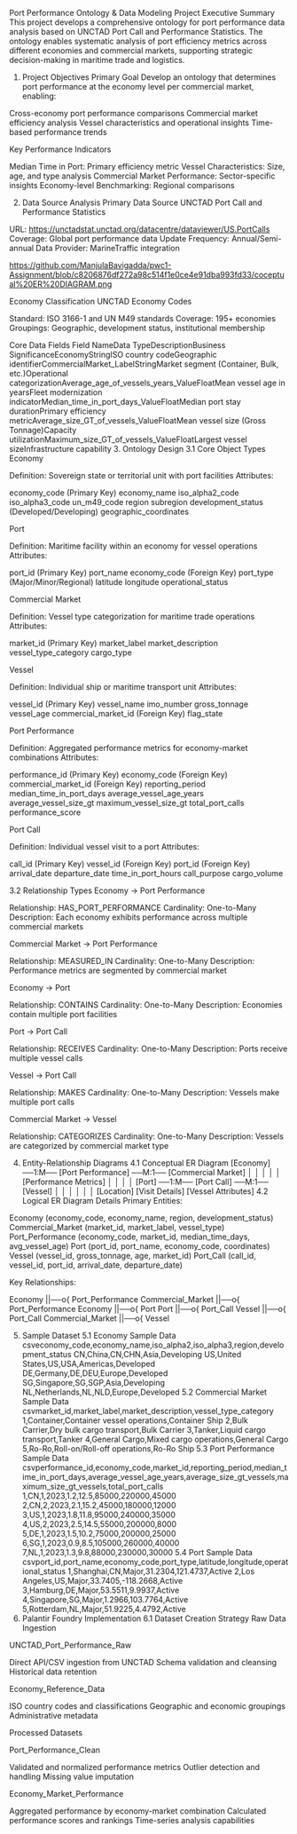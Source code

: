 Port Performance Ontology & Data Modeling Project
Executive Summary
This project develops a comprehensive ontology for port performance data analysis based on UNCTAD Port Call and Performance Statistics. The ontology enables systematic analysis of port efficiency metrics across different economies and commercial markets, supporting strategic decision-making in maritime trade and logistics.
1. Project Objectives
Primary Goal
Develop an ontology that determines port performance at the economy level per commercial market, enabling:

Cross-economy port performance comparisons
Commercial market efficiency analysis
Vessel characteristics and operational insights
Time-based performance trends

Key Performance Indicators

Median Time in Port: Primary efficiency metric
Vessel Characteristics: Size, age, and type analysis
Commercial Market Performance: Sector-specific insights
Economy-level Benchmarking: Regional comparisons

2. Data Source Analysis
Primary Data Source
UNCTAD Port Call and Performance Statistics

URL: https://unctadstat.unctad.org/datacentre/dataviewer/US.PortCalls
Coverage: Global port performance data
Update Frequency: Annual/Semi-annual
Data Provider: MarineTraffic integration

https://github.com/ManjulaBavigadda/pwc1-Assignment/blob/c8206876df272a98c514f1e0ce4e91dba993fd33/coceptual%20ER%20DIAGRAM.png

Economy Classification
UNCTAD Economy Codes

Standard: ISO 3166-1 and UN M49 standards
Coverage: 195+ economies
Groupings: Geographic, development status, institutional membership

Core Data Fields
Field NameData TypeDescriptionBusiness SignificanceEconomyStringISO country codeGeographic identifierCommercialMarket_LabelStringMarket segment (Container, Bulk, etc.)Operational categorizationAverage_age_of_vessels_years_ValueFloatMean vessel age in yearsFleet modernization indicatorMedian_time_in_port_days_ValueFloatMedian port stay durationPrimary efficiency metricAverage_size_GT_of_vessels_ValueFloatMean vessel size (Gross Tonnage)Capacity utilizationMaximum_size_GT_of_vessels_ValueFloatLargest vessel sizeInfrastructure capability
3. Ontology Design
3.1 Core Object Types
Economy

Definition: Sovereign state or territorial unit with port facilities
Attributes:

economy_code (Primary Key)
economy_name
iso_alpha2_code
iso_alpha3_code
un_m49_code
region
subregion
development_status (Developed/Developing)
geographic_coordinates



Port

Definition: Maritime facility within an economy for vessel operations
Attributes:

port_id (Primary Key)
port_name
economy_code (Foreign Key)
port_type (Major/Minor/Regional)
latitude
longitude
operational_status



Commercial Market

Definition: Vessel type categorization for maritime trade operations
Attributes:

market_id (Primary Key)
market_label
market_description
vessel_type_category
cargo_type



Vessel

Definition: Individual ship or maritime transport unit
Attributes:

vessel_id (Primary Key)
vessel_name
imo_number
gross_tonnage
vessel_age
commercial_market_id (Foreign Key)
flag_state



Port Performance

Definition: Aggregated performance metrics for economy-market combinations
Attributes:

performance_id (Primary Key)
economy_code (Foreign Key)
commercial_market_id (Foreign Key)
reporting_period
median_time_in_port_days
average_vessel_age_years
average_vessel_size_gt
maximum_vessel_size_gt
total_port_calls
performance_score



Port Call

Definition: Individual vessel visit to a port
Attributes:

call_id (Primary Key)
vessel_id (Foreign Key)
port_id (Foreign Key)
arrival_date
departure_date
time_in_port_hours
call_purpose
cargo_volume



3.2 Relationship Types
Economy → Port Performance

Relationship: HAS_PORT_PERFORMANCE
Cardinality: One-to-Many
Description: Each economy exhibits performance across multiple commercial markets

Commercial Market → Port Performance

Relationship: MEASURED_IN
Cardinality: One-to-Many
Description: Performance metrics are segmented by commercial market

Economy → Port

Relationship: CONTAINS
Cardinality: One-to-Many
Description: Economies contain multiple port facilities

Port → Port Call

Relationship: RECEIVES
Cardinality: One-to-Many
Description: Ports receive multiple vessel calls

Vessel → Port Call

Relationship: MAKES
Cardinality: One-to-Many
Description: Vessels make multiple port calls

Commercial Market → Vessel

Relationship: CATEGORIZES
Cardinality: One-to-Many
Description: Vessels are categorized by commercial market type

4. Entity-Relationship Diagrams
4.1 Conceptual ER Diagram
[Economy] ──1:M── [Port Performance] ──M:1── [Commercial Market]
    │                     │
    │                     │
    │              [Performance Metrics]
    │                     │
    │                     │
[Port] ──1:M── [Port Call] ──M:1── [Vessel]
    │              │                  │
    │              │                  │
 [Location]    [Visit Details]  [Vessel Attributes]
4.2 Logical ER Diagram Details
Primary Entities:

Economy (economy_code, economy_name, region, development_status)
Commercial_Market (market_id, market_label, vessel_type)
Port_Performance (economy_code, market_id, median_time_days, avg_vessel_age)
Port (port_id, port_name, economy_code, coordinates)
Vessel (vessel_id, gross_tonnage, age, market_id)
Port_Call (call_id, vessel_id, port_id, arrival_date, departure_date)

Key Relationships:

Economy ||──o{ Port_Performance
Commercial_Market ||──o{ Port_Performance
Economy ||──o{ Port
Port ||──o{ Port_Call
Vessel ||──o{ Port_Call
Commercial_Market ||──o{ Vessel

5. Sample Dataset
5.1 Economy Sample Data
csveconomy_code,economy_name,iso_alpha2,iso_alpha3,region,development_status
CN,China,CN,CHN,Asia,Developing
US,United States,US,USA,Americas,Developed
DE,Germany,DE,DEU,Europe,Developed
SG,Singapore,SG,SGP,Asia,Developing
NL,Netherlands,NL,NLD,Europe,Developed
5.2 Commercial Market Sample Data
csvmarket_id,market_label,market_description,vessel_type_category
1,Container,Container vessel operations,Container Ship
2,Bulk Carrier,Dry bulk cargo transport,Bulk Carrier
3,Tanker,Liquid cargo transport,Tanker
4,General Cargo,Mixed cargo operations,General Cargo
5,Ro-Ro,Roll-on/Roll-off operations,Ro-Ro Ship
5.3 Port Performance Sample Data
csvperformance_id,economy_code,market_id,reporting_period,median_time_in_port_days,average_vessel_age_years,average_size_gt_vessels,maximum_size_gt_vessels,total_port_calls
1,CN,1,2023,1.2,12.5,85000,220000,45000
2,CN,2,2023,2.1,15.2,45000,180000,12000
3,US,1,2023,1.8,11.8,95000,240000,35000
4,US,2,2023,2.5,14.5,55000,200000,8000
5,DE,1,2023,1.5,10.2,75000,200000,25000
6,SG,1,2023,0.9,8.5,105000,260000,40000
7,NL,1,2023,1.3,9.8,88000,230000,30000
5.4 Port Sample Data
csvport_id,port_name,economy_code,port_type,latitude,longitude,operational_status
1,Shanghai,CN,Major,31.2304,121.4737,Active
2,Los Angeles,US,Major,33.7405,-118.2668,Active
3,Hamburg,DE,Major,53.5511,9.9937,Active
4,Singapore,SG,Major,1.2966,103.7764,Active
5,Rotterdam,NL,Major,51.9225,4.4792,Active
6. Palantir Foundry Implementation
6.1 Dataset Creation Strategy
Raw Data Ingestion

UNCTAD_Port_Performance_Raw

Direct API/CSV ingestion from UNCTAD
Schema validation and cleansing
Historical data retention


Economy_Reference_Data

ISO country codes and classifications
Geographic and economic groupings
Administrative metadata



Processed Datasets

Port_Performance_Clean

Validated and normalized performance metrics
Outlier detection and handling
Missing value imputation


Economy_Market_Performance

Aggregated performance by economy-market combination
Calculated performance scores and rankings
Time-series analysis capabilities
